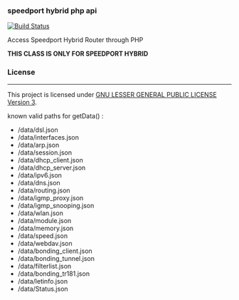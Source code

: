 ### speedport hybrid php api

[![Build Status](https://travis-ci.org/Stricted/speedport-hybrid-php-api.svg)](https://travis-ci.org/Stricted/speedport-hybrid-php-api)

Access Speedport Hybrid Router through PHP

**THIS CLASS IS ONLY FOR SPEEDPORT HYBRID**

### License
---
This project is licensed under [GNU LESSER GENERAL PUBLIC LICENSE Version 3](https://github.com/Stricted/speedport-hybrid-php-api/blob/master/LICENSE).

known valid paths for getData() :
 * /data/dsl.json
 * /data/interfaces.json
 * /data/arp.json
 * /data/session.json
 * /data/dhcp_client.json
 * /data/dhcp_server.json
 * /data/ipv6.json
 * /data/dns.json
 * /data/routing.json
 * /data/igmp_proxy.json
 * /data/igmp_snooping.json
 * /data/wlan.json
 * /data/module.json
 * /data/memory.json
 * /data/speed.json
 * /data/webdav.json
 * /data/bonding_client.json
 * /data/bonding_tunnel.json
 * /data/filterlist.json
 * /data/bonding_tr181.json
 * /data/letinfo.json
 * /data/Status.json